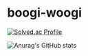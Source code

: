 # boogi-woogi

[![Solved.ac Profile](http://mazassumnida.wtf/api/v2/generate_badge?boj=fantasy7772)](https://solved.ac/fantasy7772/)

![Anurag's GitHub stats](https://github-readme-stats.vercel.app/api?username=boogi-woogi&show_icons=true&theme=synthwave)
